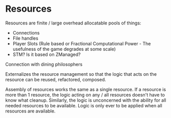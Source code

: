 # Resources

Resources are finite / large overhead allocatable pools of things:
 - Connections
 - File handles
 - Player Slots (Rule based or Fractional Computational Power - The usefulness of the game degrades at some scale)
 - STM? Is it based on ZManaged?

Connection with dining philosophers

Externalizes the resource management so that the logic that acts on the resource can be reused, refactored, composed.

Assembly of resources works the same as a single resource.
If a resource is more than 1 resource, the logic acting on any / all resources doesn't have to know what cleanup.
Similarly, the logic is unconcerned with the ability for all needed resources to be available.
Logic is only ever to be applied when all resources are available.